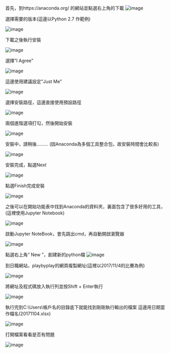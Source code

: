 首先，到https://anaconda.org/ 的網站並點選右上角的下載
 ![image](https://github.com/OreoKU/Crawler/blob/master/Image/%E4%B8%8B%E8%BC%89%E9%A0%81.png)

選擇需要的版本(這邊以Python 2.7 作範例)

![image](https://github.com/OreoKU/Crawler/blob/master/Image/%E7%89%88%E6%9C%AC%E9%81%B8%E6%93%87.png)

下載之後執行安裝

![image](https://github.com/OreoKU/Crawler/blob/master/Image/%E5%AE%89%E8%A3%9D1.png)

選擇”I Agree”

![image](https://github.com/OreoKU/Crawler/blob/master/Image/%E5%AE%89%E8%A3%9D2.png)

這邊使用建議設定”Just Me”

![image](https://github.com/OreoKU/Crawler/blob/master/Image/%E5%AE%89%E8%A3%9D3.png)
 
選擇安裝路徑，這邊直接使用預設路徑

![image](https://github.com/OreoKU/Crawler/blob/master/Image/%E5%AE%89%E8%A3%9D4.png) 
 
兩個進階選項打勾，然後開始安裝

![image](https://github.com/OreoKU/Crawler/blob/master/Image/%E5%AE%89%E8%A3%9D5.png)
 
安裝中，請稍後………
(因Anaconda為多個工具整合包，故安裝時間會比較長)

![image](https://github.com/OreoKU/Crawler/blob/master/Image/%E5%AE%89%E8%A3%9D6.png)
 
安裝完成，點選Next

![image](https://github.com/OreoKU/Crawler/blob/master/Image/%E5%AE%89%E8%A3%9D7.png)

點選Finish完成安裝

![image](https://github.com/OreoKU/Crawler/blob/master/Image/%E5%AE%89%E8%A3%9D8.png)
 
之後可以在開始功能表中找到Anaconda的資料夾，裏面包含了很多好用的工具，(這裡使用Jupyter Notebook)

![image](https://github.com/OreoKU/Crawler/blob/master/Image/%E9%96%8B%E5%A7%8B%E5%8A%9F%E8%83%BD%E8%A1%A8%E6%88%AA%E5%9C%96.png)

啟動Jupyter NoteBook，會先跳出cmd，再自動開啟瀏覽器

![image](https://github.com/OreoKU/Crawler-for-NPB/blob/master/Image/%E8%B5%B7%E5%A7%8B%E7%B6%B2%E9%A0%81.png)
 
點選右上角” New ”，創建新的python檔
![image](https://github.com/OreoKU/Crawler/blob/master/Image/Jupyter.png)

到日職網站，playbyplay的網頁複製網址(這裡以2017/11/4的比賽為例)

![image](https://github.com/OreoKU/Crawler/blob/master/Image/%E7%B6%B2%E9%A0%81.png)
 
將網址及程式碼放入執行列並按Shift + Enter執行

![image](https://github.com/OreoKU/Crawler/blob/master/Image/%E7%B6%B2%E9%A0%81%E6%88%AA%E5%9C%96.png)

執行完到C:\Users\帳戶名的目錄底下就能找到剛剛執行輸出的檔案
這邊用日期當作檔名(20171104.xlsx)

![image](https://github.com/OreoKU/Crawler-for-NPB/blob/master/Image/%E8%B3%87%E6%96%99%E5%A4%BE%E6%88%AA%E5%9C%96.png)
 
打開檔案看看是否有問題

![image](https://github.com/OreoKU/Crawler/blob/master/Image/xlsx.png)
